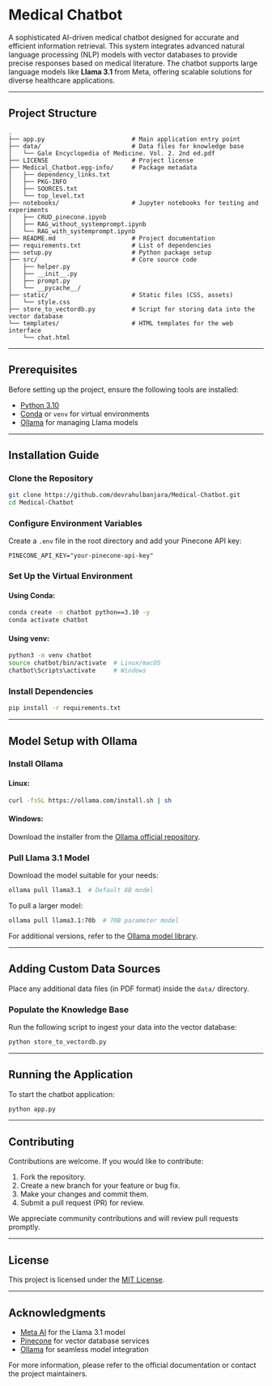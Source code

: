 # Medical Chatbot

A sophisticated AI-driven medical chatbot designed for accurate and efficient information retrieval. This system integrates advanced natural language processing (NLP) models with vector databases to provide precise responses based on medical literature. The chatbot supports large language models like **Llama 3.1** from Meta, offering scalable solutions for diverse healthcare applications.

---

## Project Structure

```
.
├── app.py                        # Main application entry point
├── data/                         # Data files for knowledge base
│   └── Gale Encyclopedia of Medicine. Vol. 2. 2nd ed.pdf
├── LICENSE                       # Project license
├── Medical_Chatbot.egg-info/     # Package metadata
│   ├── dependency_links.txt
│   ├── PKG-INFO
│   ├── SOURCES.txt
│   └── top_level.txt
├── notebooks/                    # Jupyter notebooks for testing and experiments
│   ├── CRUD_pinecone.ipynb
│   ├── RAG_without_systemprompt.ipynb
│   └── RAG_with_systemprompt.ipynb
├── README.md                     # Project documentation
├── requirements.txt              # List of dependencies
├── setup.py                      # Python package setup
├── src/                          # Core source code
│   ├── helper.py
│   ├── __init__.py
│   ├── prompt.py
│   └── __pycache__/
├── static/                       # Static files (CSS, assets)
│   └── style.css
├── store_to_vectordb.py          # Script for storing data into the vector database
└── templates/                    # HTML templates for the web interface
    └── chat.html
```

---

## Prerequisites

Before setting up the project, ensure the following tools are installed:

- [Python 3.10](https://www.python.org/downloads/release/python-3100/)
- [Conda](https://docs.conda.io/en/latest/miniconda.html) or `venv` for virtual environments
- [Ollama](https://github.com/ollama/ollama) for managing Llama models

---

## Installation Guide

### Clone the Repository

```bash
git clone https://github.com/devrahulbanjara/Medical-Chatbot.git
cd Medical-Chatbot
```

### Configure Environment Variables

Create a `.env` file in the root directory and add your Pinecone API key:

```
PINECONE_API_KEY="your-pinecone-api-key"
```

### Set Up the Virtual Environment

#### Using Conda:

```bash
conda create -n chatbot python==3.10 -y
conda activate chatbot
```

#### Using venv:

```bash
python3 -m venv chatbot
source chatbot/bin/activate  # Linux/macOS
chatbot\Scripts\activate     # Windows
```

### Install Dependencies

```bash
pip install -r requirements.txt
```

---

## Model Setup with Ollama

### Install Ollama

#### Linux:

```bash
curl -fsSL https://ollama.com/install.sh | sh
```

#### Windows:

Download the installer from the [Ollama official repository](https://github.com/ollama/ollama).

### Pull Llama 3.1 Model

Download the model suitable for your needs:

```bash
ollama pull llama3.1  # Default 8B model
```

To pull a larger model:

```bash
ollama pull llama3.1:70b  # 70B parameter model
```

For additional versions, refer to the [Ollama model library](https://ollama.com/library/llama3.1).

---

## Adding Custom Data Sources

Place any additional data files (in PDF format) inside the `data/` directory.

### Populate the Knowledge Base

Run the following script to ingest your data into the vector database:

```bash
python store_to_vectordb.py
```

---

## Running the Application

To start the chatbot application:

```bash
python app.py
```

---

## Contributing

Contributions are welcome. If you would like to contribute:

1. Fork the repository.
2. Create a new branch for your feature or bug fix.
3. Make your changes and commit them.
4. Submit a pull request (PR) for review.

We appreciate community contributions and will review pull requests promptly.

---

## License

This project is licensed under the [MIT License](./LICENSE).

---

## Acknowledgments

- [Meta AI](https://ai.facebook.com/research) for the Llama 3.1 model
- [Pinecone](https://www.pinecone.io/) for vector database services
- [Ollama](https://github.com/ollama/ollama) for seamless model integration

For more information, please refer to the official documentation or contact the project maintainers.

